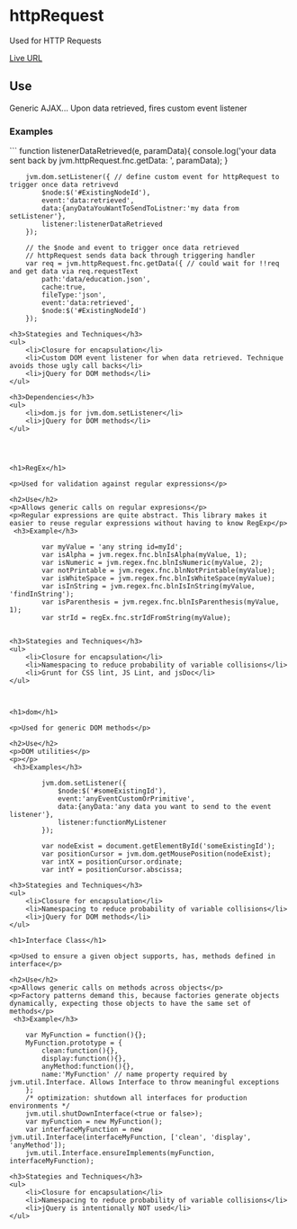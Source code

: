 <h1>httpRequest</h1>
 
<p>Used for HTTP Requests</p>
<p><a href="http://jvmqueue.com//httpRequest/site/">Live URL</a></p>
<h2>Use</h2>
<p>Generic AJAX... Upon data retrieved, fires custom event listener</p>
<p></p>
 <h3>Examples</h3>
```
        function listenerDataRetrieved(e, paramData){
            console.log('your data sent back by jvm.httpRequest.fnc.getData: ', paramData);
        }

        jvm.dom.setListener({ // define custom event for httpRequest to trigger once data retrivevd
            $node:$('#ExistingNodeId'),
            event:'data:retrieved',
            data:{anyDataYouWantToSendToListner:'my data from setListener'},
            listener:listenerDataRetrieved
        });

        // the $node and event to trigger once data retrieved
        // httpRequest sends data back through triggering handler
        var req = jvm.httpRequest.fnc.getData({ // could wait for !!req and get data via req.requestText
            path:'data/education.json',
            cache:true,
            fileType:'json',
            event:'data:retrieved',
            $node:$('#ExistingNodeId')
        });        

```
<h3>Stategies and Techniques</h3>
<ul>
    <li>Closure for encapsulation</li>
    <li>Custom DOM event listener for when data retrieved. Technique avoids those ugly call backs</li>
    <li>jQuery for DOM methods</li>
</ul>

<h3>Dependencies</h3>
<ul>
    <li>dom.js for jvm.dom.setListener</li>
    <li>jQuery for DOM methods</li>
</ul>




<h1>RegEx</h1>
 
<p>Used for validation against regular expressions</p>

<h2>Use</h2>
<p>Allows generic calls on regular expresions</p>
<p>Regular expressions are quite abstract. This library makes it easier to reuse regular expressions without having to know RegExp</p>
 <h3>Example</h3>

```
            var myValue = 'any string id=myId';
            var isAlpha = jvm.regex.fnc.blnIsAlpha(myValue, 1);
            var isNumeric = jvm.regex.fnc.blnIsNumeric(myValue, 2);
            var notPrintable = jvm.regex.fnc.blnNotPrintable(myValue);
            var isWhiteSpace = jvm.regex.fnc.blnIsWhiteSpace(myValue);
            var isInString = jvm.regex.fnc.blnIsInString(myValue, 'findInString');
            var isParenthesis = jvm.regex.fnc.blnIsParenthesis(myValue, 1);
            var strId = regEx.fnc.strIdFromString(myValue);
```

<h3>Stategies and Techniques</h3>
<ul>
	<li>Closure for encapsulation</li>
	<li>Namespacing to reduce probability of variable collisions</li>
	<li>Grunt for CSS lint, JS Lint, and jsDoc</li>
</ul>



<h1>dom</h1>
 
<p>Used for generic DOM methods</p>

<h2>Use</h2>
<p>DOM utilities</p>
<p></p>
 <h3>Examples</h3>
```
            jvm.dom.setListener({
                $node:$('#someExistingId'),
                event:'anyEventCustomOrPrimitive',
                data:{anyData:'any data you want to send to the event listener'},
                listener:functionMyListener
            });

            var nodeExist = document.getElementById('someExistingId');
            var positionCursor = jvm.dom.getMousePosition(nodeExist);
            var intX = positionCursor.ordinate;
            var intY = positionCursor.abscissa;

```
<h3>Stategies and Techniques</h3>
<ul>
    <li>Closure for encapsulation</li>
    <li>Namespacing to reduce probability of variable collisions</li>
    <li>jQuery for DOM methods</li>
</ul>

<h1>Interface Class</h1>
 
<p>Used to ensure a given object supports, has, methods defined in interface</p>

<h2>Use</h2>
<p>Allows generic calls on methods across objects</p>
<p>Factory patterns demand this, because factories generate objects dynamically, expecting those objects to have the same set of methods</p>
 <h3>Example</h3>

```
		var MyFunction = function(){};
	 	MyFunction.prototype = {
	 		clean:function(){},
	 		display:function(){},
	 		anyMethod:function(){},
	 		name:'MyFunction' // name property required by jvm.util.Interface. Allows Interface to throw meaningful exceptions
	 	};
		/* optimization: shutdown all interfaces for production environments */
		jvm.util.shutDownInterface(<true or false>);
		var myFunction = new MyFunction();
		var interfaceMyFunction = new jvm.util.Interface(interfaceMyFunction, ['clean', 'display', 'anyMethod']);
		jvm.util.Interface.ensureImplements(myFunction, interfaceMyFunction);	
```
<h3>Stategies and Techniques</h3>
<ul>
    <li>Closure for encapsulation</li>
    <li>Namespacing to reduce probability of variable collisions</li>
    <li>jQuery is intentionally NOT used</li>
</ul>






 

 